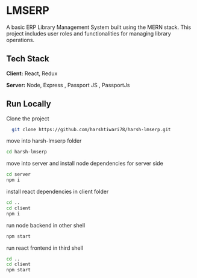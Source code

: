 # LMSERP

A basic ERP Library Management System built using the MERN stack. This project includes user roles and functionalities for managing library operations.

## Tech Stack

**Client:** React, Redux

**Server:** Node, Express , Passport JS , PassportJs

## Run Locally

Clone the project

```bash
  git clone https://github.com/harshtiwari78/harsh-lmserp.git
```

move into harsh-lmserp folder

```bash
cd harsh-lmserp
```

move into server and install node dependencies for server side

```bash
cd server
npm i
```

install react dependencies in client folder

```bash
cd ..
cd client
npm i
```

run node backend in other shell

```bash
npm start
```

run react frontend in third shell

```bash
cd ..
cd client
npm start
```
